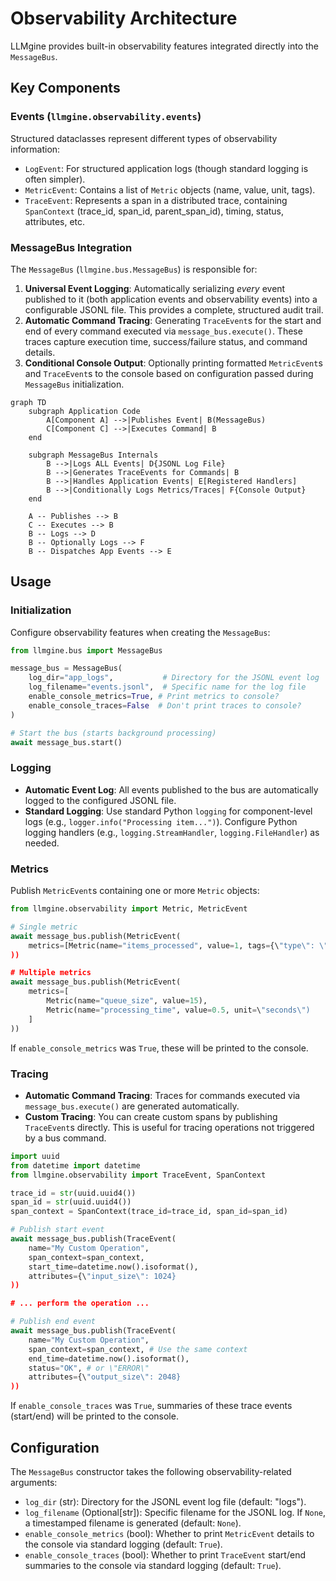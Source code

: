 # Observability Architecture

LLMgine provides built-in observability features integrated directly into the `MessageBus`.

## Key Components

### Events (`llmgine.observability.events`)

Structured dataclasses represent different types of observability information:

-   `LogEvent`: For structured application logs (though standard logging is often simpler).
-   `MetricEvent`: Contains a list of `Metric` objects (name, value, unit, tags).
-   `TraceEvent`: Represents a span in a distributed trace, containing `SpanContext` (trace_id, span_id, parent_span_id), timing, status, attributes, etc.

### MessageBus Integration

The `MessageBus` (`llmgine.bus.MessageBus`) is responsible for:

1.  **Universal Event Logging**: Automatically serializing *every* event published to it (both application events and observability events) into a configurable JSONL file. This provides a complete, structured audit trail.
2.  **Automatic Command Tracing**: Generating `TraceEvent`s for the start and end of every command executed via `message_bus.execute()`. These traces capture execution time, success/failure status, and command details.
3.  **Conditional Console Output**: Optionally printing formatted `MetricEvent`s and `TraceEvent`s to the console based on configuration passed during `MessageBus` initialization.

```mermaid
graph TD
    subgraph Application Code
        A[Component A] -->|Publishes Event| B(MessageBus)
        C[Component C] -->|Executes Command| B
    end

    subgraph MessageBus Internals
        B -->|Logs ALL Events| D{JSONL Log File}
        B -->|Generates TraceEvents for Commands| B
        B -->|Handles Application Events| E[Registered Handlers]
        B -->|Conditionally Logs Metrics/Traces| F{Console Output}
    end

    A -- Publishes --> B
    C -- Executes --> B
    B -- Logs --> D
    B -- Optionally Logs --> F
    B -- Dispatches App Events --> E
```

## Usage

### Initialization

Configure observability features when creating the `MessageBus`:

```python
from llmgine.bus import MessageBus

message_bus = MessageBus(
    log_dir="app_logs",           # Directory for the JSONL event log
    log_filename="events.jsonl",  # Specific name for the log file
    enable_console_metrics=True, # Print metrics to console?
    enable_console_traces=False  # Don't print traces to console?
)

# Start the bus (starts background processing)
await message_bus.start()
```

### Logging

-   **Automatic Event Log**: All events published to the bus are automatically logged to the configured JSONL file.
-   **Standard Logging**: Use standard Python `logging` for component-level logs (e.g., `logger.info("Processing item...")`). Configure Python logging handlers (e.g., `logging.StreamHandler`, `logging.FileHandler`) as needed.

### Metrics

Publish `MetricEvent`s containing one or more `Metric` objects:

```python
from llmgine.observability import Metric, MetricEvent

# Single metric
await message_bus.publish(MetricEvent(
    metrics=[Metric(name="items_processed", value=1, tags={\"type\": \"widget\"})]
))

# Multiple metrics
await message_bus.publish(MetricEvent(
    metrics=[
        Metric(name="queue_size", value=15),
        Metric(name="processing_time", value=0.5, unit=\"seconds\")
    ]
))
```

If `enable_console_metrics` was `True`, these will be printed to the console.

### Tracing

-   **Automatic Command Tracing**: Traces for commands executed via `message_bus.execute()` are generated automatically.
-   **Custom Tracing**: You can create custom spans by publishing `TraceEvent`s directly. This is useful for tracing operations not triggered by a bus command.

```python
import uuid
from datetime import datetime
from llmgine.observability import TraceEvent, SpanContext

trace_id = str(uuid.uuid4())
span_id = str(uuid.uuid4())
span_context = SpanContext(trace_id=trace_id, span_id=span_id)

# Publish start event
await message_bus.publish(TraceEvent(
    name="My Custom Operation",
    span_context=span_context,
    start_time=datetime.now().isoformat(),
    attributes={\"input_size\": 1024}
))

# ... perform the operation ...

# Publish end event
await message_bus.publish(TraceEvent(
    name="My Custom Operation",
    span_context=span_context, # Use the same context
    end_time=datetime.now().isoformat(),
    status="OK", # or \"ERROR\"
    attributes={\"output_size\": 2048}
))
```

If `enable_console_traces` was `True`, summaries of these trace events (start/end) will be printed to the console.

## Configuration

The `MessageBus` constructor takes the following observability-related arguments:

-   `log_dir` (str): Directory for the JSONL event log file (default: "logs").
-   `log_filename` (Optional[str]): Specific filename for the JSONL log. If `None`, a timestamped filename is generated (default: `None`).
-   `enable_console_metrics` (bool): Whether to print `MetricEvent` details to the console via standard logging (default: `True`).
-   `enable_console_traces` (bool): Whether to print `TraceEvent` start/end summaries to the console via standard logging (default: `True`).